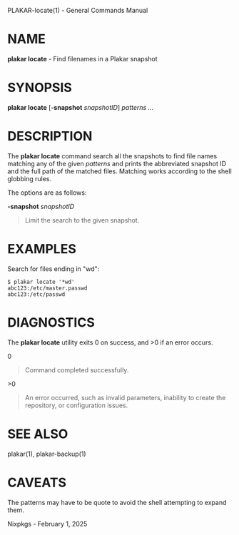 PLAKAR-locate(1) - General Commands Manual

# NAME

**plakar locate** - Find filenames in a Plakar snapshot

# SYNOPSIS

**plakar locate**
\[**-snapshot**&nbsp;*snapshotID*]
*patterns&nbsp;...*

# DESCRIPTION

The
**plakar locate**
command search all the snapshots to find file names matching any of
the given
*patterns*
and prints the abbreviated snapshot ID and the full path of the
matched files.
Matching works according to the shell globbing rules.

The options are as follows:

**-snapshot** *snapshotID*

> Limit the search to the given snapshot.

# EXAMPLES

Search for files ending in
"wd":

	$ plakar locate '*wd'
	abc123:/etc/master.passwd
	abc123:/etc/passwd

# DIAGNOSTICS

The **plakar locate** utility exits&#160;0 on success, and&#160;&gt;0 if an error occurs.

0

> Command completed successfully.

&gt;0

> An error occurred, such as invalid parameters, inability to create the
> repository, or configuration issues.

# SEE ALSO

plakar(1),
plakar-backup(1)

# CAVEATS

The patterns may have to be quote to avoid the shell attempting to
expand them.

Nixpkgs - February 1, 2025
